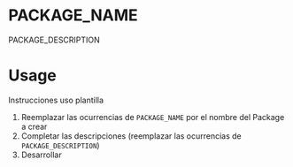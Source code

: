 # PACKAGE_NAME

PACKAGE_DESCRIPTION

# Usage

Instrucciones uso plantilla
1. Reemplazar las ocurrencias de `PACKAGE_NAME` por el nombre del Package a crear
2. Completar las descripciones (reemplazar las ocurrencias de `PACKAGE_DESCRIPTION`)
3. Desarrollar